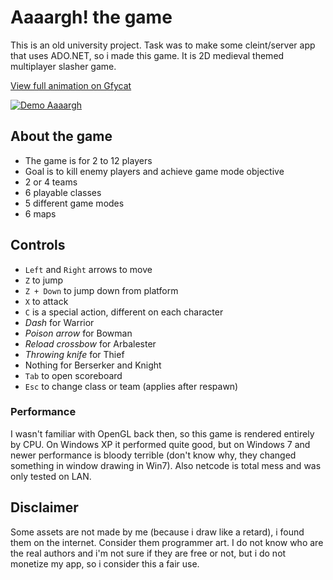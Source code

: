 # Aaaargh! the game
This is an old university project. Task was to make some cleint/server app that uses ADO.NET, so i made this game.
It is 2D medieval themed multiplayer slasher game. 

[View full animation on Gfycat](gfycat.link)

[![Demo Aaaargh](short.gif.link)](gfycat.link)

## About the game
* The game is for 2 to 12 players
* Goal is to kill enemy players and achieve game mode objective
* 2 or 4 teams
* 6 playable classes
* 5 different game modes
* 6 maps

## Controls
* `Left` and `Right` arrows to move
* `Z` to jump
* `Z + Down` to jump down from platform
* `X` to attack
* `C` is a special action, different on each character
 * _Dash_ for Warrior
 * _Poison arrow_ for Bowman
 * _Reload crossbow_ for Arbalester
 * _Throwing knife_ for Thief
 * Nothing for Berserker and Knight
* `Tab` to open scoreboard
* `Esc` to change class or team (applies after respawn)

### Performance
I wasn't familiar with OpenGL back then, so this game is rendered entirely by CPU. On Windows XP it performed quite good, but on Windows 7 and newer performance is bloody terrible (don't know why, they changed something in window drawing in Win7). Also netcode is total mess and was only tested on LAN.

## Disclaimer
Some assets are not made by me (because i draw like a retard), i found them on the internet. Consider them programmer art. I do not know who are the real authors and i'm not sure if they are free or not, but i do not monetize my app, so i consider this a fair use.
